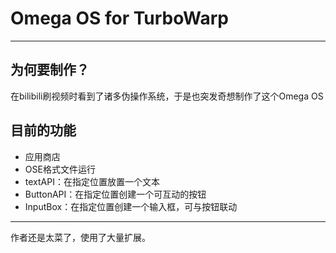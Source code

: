 # Omega OS for TurboWarp

---

## 为何要制作？

在bilibili刷视频时看到了诸多伪操作系统，于是也突发奇想制作了这个Omega OS

## 目前的功能
- 应用商店
- OSE格式文件运行
 - textAPI：在指定位置放置一个文本
 - ButtonAPI：在指定位置创建一个可互动的按钮
 - InputBox：在指定位置创建一个输入框，可与按钮联动

---

作者还是太菜了，使用了大量扩展。
